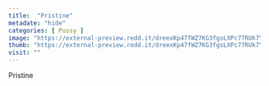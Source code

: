 ```yaml
---
title:  "Pristine"
metadate: "hide"
categories: [ Pussy ]
image: "https://external-preview.redd.it/dreexKp47fWZ7KG3fgsLXPc77RUk7Y5aJAG3l6haVEY.jpg?auto=webp&s=25e4d2664edafa8b72f806431201f4eabf00bf81"
thumb: "https://external-preview.redd.it/dreexKp47fWZ7KG3fgsLXPc77RUk7Y5aJAG3l6haVEY.jpg?width=1080&crop=smart&auto=webp&s=c8b56106711dd3e4039122e0c68e8ec929fa38ed"
visit: ""
---
```

Pristine
